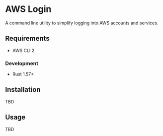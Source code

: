 AWS Login
=========

A command line utility to simplify logging into AWS accounts and services.

Requirements
------------

- AWS CLI 2

### Development

- Rust 1.57+

Installation
------------

TBD

Usage
-----

TBD
